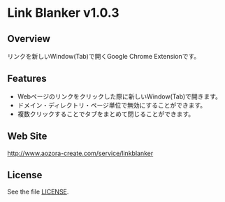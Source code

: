 Link Blanker v1.0.3
===============

Overview
----------
リンクを新しいWindow(Tab)で開くGoogle Chrome Extensionです。

Features
----------
* Webページのリンクをクリックした際に新しいWindow(Tab)で開きます。
* ドメイン・ディレクトリ・ページ単位で無効にすることができます。
* 複数クリックすることでタブをまとめて閉じることができます。

Web Site
----------
<http://www.aozora-create.com/service/linkblanker>

License
----------
See the file [LICENSE](./LICENSE "LICENSE").
